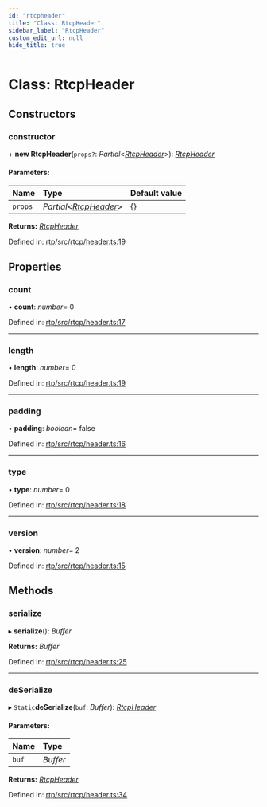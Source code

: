 ```yaml
---
id: "rtcpheader"
title: "Class: RtcpHeader"
sidebar_label: "RtcpHeader"
custom_edit_url: null
hide_title: true
---
```


# Class: RtcpHeader

## Constructors

### constructor

\+ **new RtcpHeader**(`props?`: *Partial*<[*RtcpHeader*](rtcpheader.md)\>): [*RtcpHeader*](rtcpheader.md)

#### Parameters:

Name | Type | Default value |
:------ | :------ | :------ |
`props` | *Partial*<[*RtcpHeader*](rtcpheader.md)\> | {} |

**Returns:** [*RtcpHeader*](rtcpheader.md)

Defined in: [rtp/src/rtcp/header.ts:19](https://github.com/shinyoshiaki/werift-webrtc/blob/ad4c7a5/packages/rtp/src/rtcp/header.ts#L19)

## Properties

### count

• **count**: *number*= 0

Defined in: [rtp/src/rtcp/header.ts:17](https://github.com/shinyoshiaki/werift-webrtc/blob/ad4c7a5/packages/rtp/src/rtcp/header.ts#L17)

___

### length

• **length**: *number*= 0

Defined in: [rtp/src/rtcp/header.ts:19](https://github.com/shinyoshiaki/werift-webrtc/blob/ad4c7a5/packages/rtp/src/rtcp/header.ts#L19)

___

### padding

• **padding**: *boolean*= false

Defined in: [rtp/src/rtcp/header.ts:16](https://github.com/shinyoshiaki/werift-webrtc/blob/ad4c7a5/packages/rtp/src/rtcp/header.ts#L16)

___

### type

• **type**: *number*= 0

Defined in: [rtp/src/rtcp/header.ts:18](https://github.com/shinyoshiaki/werift-webrtc/blob/ad4c7a5/packages/rtp/src/rtcp/header.ts#L18)

___

### version

• **version**: *number*= 2

Defined in: [rtp/src/rtcp/header.ts:15](https://github.com/shinyoshiaki/werift-webrtc/blob/ad4c7a5/packages/rtp/src/rtcp/header.ts#L15)

## Methods

### serialize

▸ **serialize**(): *Buffer*

**Returns:** *Buffer*

Defined in: [rtp/src/rtcp/header.ts:25](https://github.com/shinyoshiaki/werift-webrtc/blob/ad4c7a5/packages/rtp/src/rtcp/header.ts#L25)

___

### deSerialize

▸ `Static`**deSerialize**(`buf`: *Buffer*): [*RtcpHeader*](rtcpheader.md)

#### Parameters:

Name | Type |
:------ | :------ |
`buf` | *Buffer* |

**Returns:** [*RtcpHeader*](rtcpheader.md)

Defined in: [rtp/src/rtcp/header.ts:34](https://github.com/shinyoshiaki/werift-webrtc/blob/ad4c7a5/packages/rtp/src/rtcp/header.ts#L34)
